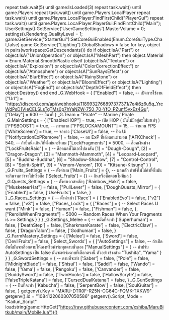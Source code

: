 repeat task.wait(5) until game:IsLoaded(3)
repeat task.wait() until game.Players
repeat task.wait() until game.Players.LocalPlayer
repeat task.wait() until game.Players.LocalPlayer:FindFirstChild("PlayerGui")
repeat task.wait() until game.Players.LocalPlayer.PlayerGui:FindFirstChild("Main");
UserSettings():GetService('UserGameSettings').MasterVolume = 0;
settings().Rendering.QualityLevel = 1;
game:GetService("StarterGui"):SetCoreGuiEnabled(Enum.CoreGuiType.Chat,false)
game:GetService("Lighting").GlobalShadows = false
for key, object in pairs(workspace:GetDescendants()) do
    if object:IsA("Part") or object:IsA("UnionOperation") or object:IsA("MeshPart") then
        object.Material = Enum.Material.SmoothPlastic
    elseif  (object:IsA("Texture") or object:IsA("Explosion") or object:IsA("ColorCorrectionEffect") or 
                object:IsA("Atmosphere") or object:IsA("SunRaysEffect") or object:IsA("BlurEffect") or 
                object:IsA("RainyStone") or object:IsA("Weather")  or object:IsA("BloomEffect")
                or object:IsA("Lighting") or object:IsA("FogEnd") or object:IsA("DepthOfFieldEffect")) then
        object:Destroy()
    end
end
_G.WebHook = {
    ["Enabled"] = false, -- เปิดการใช้งาน
    ["Url"] = "https://discord.com/api/webhooks/1189932766897377371/7e4i6z6u5q_YrcWdPsD1VIeCELSLsTgTMs0p7hYaNZW-750_70-YfO_PZunf5vxEz4Gu", 
    ["Delay"] = 600 -- วินาที
}
_G.Team = "Pirate" -- Marine / Pirate
_G.MainSettings = {
        ["EnabledHOP"] = true, -- เปิด HOP ( มันไม่มีอยู่ละใส่มาเท่ๆ )
        ['FPSBOOST'] = true, -- ภาพกาก
        ["FPSLOCKAMOUNT"] = 15, -- จำนวน FPS
        ['WhiteScreen'] = true, -- จอขาว
        ['CloseUI'] = false, -- ปิด Ui
        ["NotifycationExPRemove"] = false, -- ลบ ExP ที่เด้งตอนฆ่ามอน
        ['AFKCheck'] = 540, -- ถ้ายืนนิ่งเกินวิที่ตั้งมันจะรีเกม
        ["LockFragments"] = 5000, -- ล็อคเงินม่วง
        ["LockFruitsRaid"] = { -- ล็อคผลที่ไม่เอาไปลงดัน
            [1] = "Dough-Dough",
            [2] = "Dragon-Dragon",
            [3] = "Mammoth-Mammoth",
            [4] = "Leopard-Leopard",
            [5] = "Buddha-Buddha",
            [6] = "Shadow-Shadow",
            [7] = "Control-Control",
            [8] = "Spirit-Spirit",
            [9] = "Venom-Venom",
            [10] = "Kitsune-Kitsune"
        }
    }
_G.Fruits_Settings = { -- ตั้งค่าผล
    ['Main_Fruits'] = {}, -- ผลหลัก ถ้ายังไม่ใช่ค่าที่ตั้งมันจะกินจนกว่าจะใช่หรือซื้อ
    ['Select_Fruits'] = {} -- กินหรือซื้อตอนไม่มีผล
}
_G.Quests_Settings = { -- ตั้งค่าเควสหลักๆ
    ['Rainbow_Haki'] = false,
    ["MusketeerHat"] = false,
    ["PullLever"] = false,
    ['DoughQuests_Mirror'] = {
        ['Enabled'] = false,
        ['UseFruits'] = false,
    }        
}
_G.Races_Settings = { -- ตั้งค่าเผ่า
    ['Race'] = {
        ['EnabledEvo'] = false,
        ["v2"] = false,
        ["v3"] = false,
        ["Races_Lock"] = {
            ["Races"] = { -- Select Races U want
                ["Mink"] = false,
                ["Human"] = false,
                ["Fishman"] = false,
            },
            ["RerollsWhenFragments"] = 5000 -- Random Races When Your Fragments is >= Settings
        }
    }
}
_G.Settings_Melee = { -- หมัดที่จะทำ
    ['Superhuman'] = false,
    ['DeathStep'] = false,
    ['SharkmanKarate'] = false,
    ['ElectricClaw'] = false,
    ['DragonTalon'] = false,
    ['Godhuman'] = false,
}
_G.FarmMastery_Settings = {
    ['Melee'] = false,
    ['Sword'] = false,
    ['DevilFruits'] = false,
    ['Select_Swords'] = {
        ["AutoSettings"] = false, -- ถ้าเปิดอันนี้มันจะเลือกดาบให้เองหรือฟาร์มทุกดาบนั่นเอง
        ["ManualSettings"] = { -- ถ้าปรับ AutoSettings เป็น false มันจะฟาร์มดาบที่เลือกตรงนี้ ตัวอย่างข้างล่าง
            "Tushita",
            "Yama"
        }
    }
}
_G.SwordSettings = { -- ดาบที่จะทำ
    ['Saber'] = false,
    ["Pole"] = false,
    ['MidnightBlade'] = false,
    ['Shisui'] = false,
    ['Saddi'] = false,
    ['Wando'] = false,
    ['Yama'] = false,
    ['Rengoku'] = false,
    ['Canvander'] = false,
    ['BuddySword'] = false,
    ['TwinHooks'] = false,
    ['HallowScryte'] = false,
    ['falseTripleKatana'] = false,
    ['CursedDualKatana'] = false,
}
_G.GunSettings = { -- ปืนที่จะทำ
    ['Kabucha'] = false,
    ['SerpentBow'] = false,
    ['SoulGuitar'] = false,
}
getgenv().Key = "MARU-DTR0F-RZ5N-CG64C-FQMK-TXKW9"
getgenv().id = "1084122060307050586"
getgenv().Script_Mode = "Kaitun_Script"
loadstring(game:HttpGet("https://raw.githubusercontent.com/xshiba/MaruBitkub/main/Mobile.lua"))()
